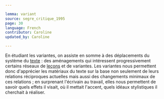 ```yaml
---

lemma: variant
source: segre_critique_1995
page: 30
language: French
contributor: Caroline
updated_by: Caroline

---
```


En étudiant les variantes, on assiste en somme à des déplacements du système du [texte](text.html) : des aménagements qui intéressent progressivement certains réseaux de [leçons](readingVariant.html) et de variantes. Les variantes nous permettent donc d'apprécier les matériaux du texte sur la base non seulement de leurs relations réciproques actuelles mais aussi des changements minimaux de ces relations ; en surprenant l'écrivain au travail, elles nous permettent de savoir quels effets il visait, où il mettait l'accent, quels idéaux stylistiques il cherchait à réaliser.
